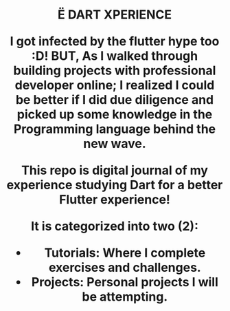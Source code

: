 <h1 align="center">
    Ë DART XPERIENCE
</h>
<p>
I got infected by the flutter hype too :D! BUT, As I  walked through building projects with professional developer online; I realized I could be better if I did due diligence and picked up some knowledge in the Programming language behind the new wave.

This repo is digital journal of my experience studying Dart for a better Flutter experience!
</p>

It is categorized into two (2):
- Tutorials: Where I complete exercises and challenges.
- Projects: Personal projects I will be attempting.